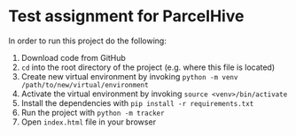# Test assignment for ParcelHive

In order to run this project do the following:
1. Download code from GitHub
2. `cd` into the root directory of the project (e.g. where this file is located)
3. Create new virtual environment by invoking `python -m venv /path/to/new/virtual/environment`
4. Activate the virtual environment by invoking `source <venv>/bin/activate`
5. Install the dependencies with `pip install -r requirements.txt`
6. Run the project with `python -m tracker`
7. Open `index.html` file in your browser